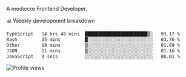 A mediocre Frontend Developer.

📊 Weekly development breakdown
<!--START_SECTION:waka-->

```txt
TypeScript   14 hrs 48 mins  ███████████████████████▒░   93.17 %
Bash         35 mins         █░░░░░░░░░░░░░░░░░░░░░░░░   03.76 %
Other        18 mins         ▒░░░░░░░░░░░░░░░░░░░░░░░░   01.89 %
JSON         11 mins         ▒░░░░░░░░░░░░░░░░░░░░░░░░   01.16 %
JavaScript   0 secs          ░░░░░░░░░░░░░░░░░░░░░░░░░   00.01 %
```

<!--END_SECTION:waka-->

<img src="https://gpvc.arturio.dev/iqbalfasri" alt="Profile views"/>
